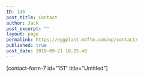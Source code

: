 ```yaml
---
ID: 146
post_title: Contact
author: Jack
post_excerpt: ""
layout: page
permalink: https://eggplant.m4ftm.com/wp/contact/
published: true
post_date: 2019-09-21 18:25:40
---
```

<!-- wp:shortcode -->
[contact-form-7 id="151" title="Untitled"]
<!-- /wp:shortcode -->

<!-- wp:paragraph -->
<p></p>
<!-- /wp:paragraph -->